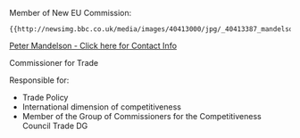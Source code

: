 Member of New EU Commission:

```{=mediawiki}
{{http://newsimg.bbc.co.uk/media/images/40413000/jpg/_40413387_mandelsoncam_203.jpg}}
```
[Peter Mandelson - Click here for Contact
Info](http://www.petermandelson.com/contact.shtml "wikilink")

Commissioner for Trade

Responsible for:

-   Trade Policy
-   International dimension of competitiveness
-   Member of the Group of Commissioners for the Competitiveness Council
    Trade DG
